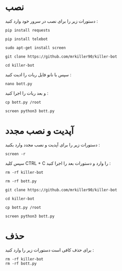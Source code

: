 # نصب 
دستورات زیر را برای نصب در سرور خود وارد کنید :
```
pip install requests

pip install telebot

sudo apt-get install screen

git clone https://github.com/mrkiller90/killer-bot

cd killer-bot 

```
سپس با نانو فایل ربات را ادیت کنید :
```
nano bott.py
```
و بعد ربات را اجرا کنید : 
```
cp bott.py /root

screen python3 bott.py
```
# آپدیت و نصب مجدد 
دستورات زیر را برای آپدیت و نصب مجدد وارد بکنید :

```
screen -r 
``` 
سپس کلید CTRL + C را وارد و دستورات بعد را اجرا کنید :

```
rm -rf killer-bot

rm -rf bott.py

git clone https://github.com/mrkiller90/killer-bot

cd killer-bot

cp bott.py /root

screen python3 bott.py
```
# حذف 
برای حذف کافی است دستورات زیر را وارد کنید :
```
rm -rf killer-bot 
rm -rf bott.py
```
